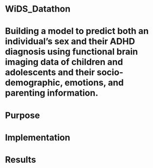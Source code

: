 # WiDS_Datathon
# Building a model to predict both an individual’s sex and their ADHD diagnosis using functional brain imaging data of children and adolescents and their socio-demographic, emotions, and parenting information.
# Purpose 
# Implementation
# Results
